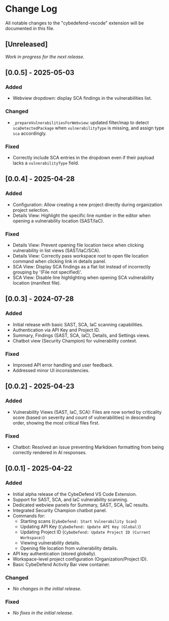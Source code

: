 # Change Log

All notable changes to the "cybedefend-vscode" extension will be documented in this file.

## [Unreleased]

*Work in progress for the next release.*

## [0.0.5] - 2025-05-03

### Added
- Webview dropdown: display SCA findings in the vulnerabilities list.

### Changed
- `_prepareVulnerabilitiesForWebview`: updated filter/map to detect `scaDetectedPackage` when `vulnerabilityType` is missing, and assign type `sca` accordingly.

### Fixed
- Correctly include SCA entries in the dropdown even if their payload lacks a `vulnerabilityType` field.

## [0.0.4] - 2025-04-28

### Added
- Configuration: Allow creating a new project directly during organization project selection.
- Details View: Highlight the specific line number in the editor when opening a vulnerability location (SAST/IaC).

### Fixed
- Details View: Prevent opening file location twice when clicking vulnerability in list views (SAST/IaC/SCA).
- Details View: Correctly pass workspace root to open file location command when clicking link in details panel.
- SCA View: Display SCA findings as a flat list instead of incorrectly grouping by '(File not specified)'.
- SCA View: Disable line highlighting when opening SCA vulnerability location (manifest file).

## [0.0.3] - 2024-07-28

### Added
- Initial release with basic SAST, SCA, IaC scanning capabilities.
- Authentication via API Key and Project ID.
- Summary, Findings (SAST, SCA, IaC), Details, and Settings views.
- Chatbot view (Security Champion) for vulnerability context.

### Fixed
- Improved API error handling and user feedback.
- Addressed minor UI inconsistencies.

## [0.0.2] - 2025-04-23

### Added
- Vulnerability Views (SAST, IaC, SCA): Files are now sorted by criticality score (based on severity and count of vulnerabilities) in descending order, showing the most critical files first.

### Fixed
- Chatbot: Resolved an issue preventing Markdown formatting from being correctly rendered in AI responses.

## [0.0.1] - 2025-04-22

### Added
- Initial alpha release of the CybeDefend VS Code Extension.
- Support for SAST, SCA, and IaC vulnerability scanning.
- Dedicated webview panels for Summary, SAST, SCA, IaC results.
- Integrated Security Champion chatbot panel.
- Commands for:
    - Starting scans (`CybeDefend: Start Vulnerability Scan`)
    - Updating API Key (`CybeDefend: Update API Key (Global)`)
    - Updating Project ID (`CybeDefend: Update Project ID (Current Workspace)`)
    - Viewing vulnerability details.
    - Opening file location from vulnerability details.
- API key authentication (stored globally).
- Workspace-level project configuration (Organization/Project ID).
- Basic CybeDefend Activity Bar view container.

### Changed
- *No changes in the initial release.*

### Fixed
- *No fixes in the initial release.*